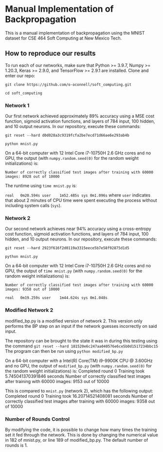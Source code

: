 # Manual Implementation of Backpropagation

This is a manual implementation of backpropagation using the MNIST dataset for CSE 464 Soft Computing at New Mexico Tech.

## How to reproduce our results

To run each of our networks, make sure that Python >= 3.9.7, Numpy >= 1.20.3, Keras >= 2.9.0, and TensorFlow >= 2.9.1 are installed. Clone and enter our repo:

`git clone https://github.com/o-oconnell/soft_computing.git`

`cd soft_computing`

### Network 1

Our first network achieved approximately 89% accuracy using a MSE cost function, sigmoid activation functions, and layers of 784 input, 100 hidden, and 10 output neurons. In our repository, execute these commands:

`git reset --hard d0d028a3c9319fcfa2be7ecd71d66ae6e293ab4b`

`python mnist.py`

On a 64-bit computer with 12 Intel Core i7-10750H  2.6 GHz cores and no GPU, the output (with `numpy.random.seed(0)` for the random weight initializations) is:

`Number of correctly classified test images after training with 60000 images:
8928
out of
10000`

The runtime using `time mnist.py` is:

`real	0m20.594s
user	1m52.485s
sys	0m1.096s` where `user` indicates that about 2 minutes of CPU time were spent executing the process without including system calls (`sys`).


### Network 2

Our second network achieves near 94% accuracy using a cross-entropy cost function, sigmoid activation functions, and layers of 784 input, 100 hidden, and 10 output neurons. In our repository, execute these commands:

`git reset --hard 2923f616f2d0119a3315eece5b7e58f92875d1d5`

`python mnist.py`

On a 64-bit computer with 12 Intel Core i7-10750H 2.6 GHz cores and no GPU, the output of `time mnist.py` (with `numpy.random.seed(0)` for the random weight initializations) is:

`Number of correctly classified test images after training with 60000 images:
9358
out of
10000`

`real	0m19.259s
user	1m44.624s
sys	0m1.048s`


### Modified Network 2

modified_bp.py is a modified version of network 2. This version only performs the BP step on an input if the network guesses incorrectly on said input.

The repository can be brought to the state it was in during this testing using the command `git reset --hard 181520e6c247aa040576e6ce5b0d1517234bbc15`
The program can then be run using `python modified_bp.py`

On a 64-bit computer with a Intel(R) Core(TM) i9-9900K CPU @ 3.60GHz and no GPU, the output of `modified_bp.py` (with `numpy.random.seed(0)` for the random weight initializations) is:
Completed round 0
Training took 5.745041370391846 seconds
Number of correctly classified test images after training with 60000 images:
9153
out of
10000

This is compared to `mnist.py` (network 2), which has the following output:
Completed round 0
Training took 16.20714521408081 seconds
Number of correctly classified test images after training with 60000 images:
9358
out of
10000

### Number of Rounds Control

By modifying the code, it is possible to change how many times the training set it fed through the network. This is done by changing the numerical value in 182 of mnist.py, or line 189 of modified_bp.py. The default number of rounds is 1.


